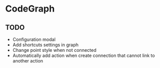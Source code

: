 CodeGraph
=========

TODO
----

- Configuration modal
- Add shortcuts settings in graph
- Change point style when not connected
- Automatically add action when create connection that cannot link to another action
